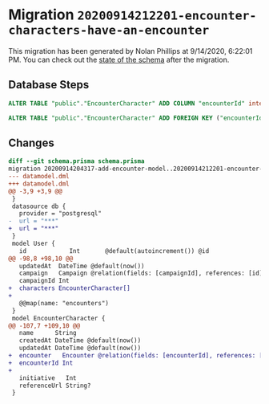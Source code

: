 # Migration `20200914212201-encounter-characters-have-an-encounter`

This migration has been generated by Nolan Phillips at 9/14/2020, 6:22:01 PM.
You can check out the [state of the schema](./schema.prisma) after the migration.

## Database Steps

```sql
ALTER TABLE "public"."EncounterCharacter" ADD COLUMN "encounterId" integer   NOT NULL 

ALTER TABLE "public"."EncounterCharacter" ADD FOREIGN KEY ("encounterId")REFERENCES "public"."encounters"("id") ON DELETE CASCADE ON UPDATE CASCADE
```

## Changes

```diff
diff --git schema.prisma schema.prisma
migration 20200914204317-add-encounter-model..20200914212201-encounter-characters-have-an-encounter
--- datamodel.dml
+++ datamodel.dml
@@ -3,9 +3,9 @@
 }
 datasource db {
   provider = "postgresql"
-  url = "***"
+  url = "***"
 }
 model User {
   id            Int       @default(autoincrement()) @id
@@ -98,8 +98,10 @@
   updatedAt  DateTime @default(now())
   campaign   Campaign @relation(fields: [campaignId], references: [id])
   campaignId Int
+  characters EncounterCharacter[]
+
   @@map(name: "encounters")
 }
 model EncounterCharacter {
@@ -107,7 +109,10 @@
   name      String
   createdAt DateTime @default(now())
   updatedAt DateTime @default(now())
+  encounter   Encounter @relation(fields: [encounterId], references: [id])
+  encounterId Int
+
   initiative   Int
   referenceUrl String?
 }
```


